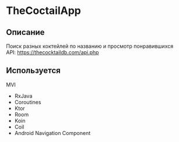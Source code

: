 # TheCoctailApp

## Описание
Поиск разных коктейлей по названию и просмотр понравившихся  
API: https://thecocktaildb.com/api.php

## Используется
MVI  
  
- RxJava  
- Coroutines  
- Ktor  
- Room  
- Koin  
- Coil  
- Android Navigation Component  

